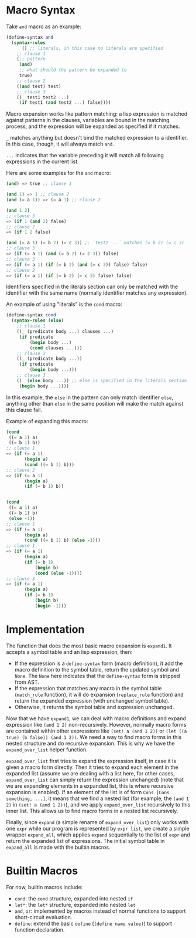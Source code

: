 # Macro Syntax

Take `and` macro as an example:

```scheme
(define-syntax and
  (syntax-rules
      () ;; literals, in this case no literals are specified
    ;; clause 1
    (;; pattern
     (and)
     ;; what should the pattern be expanded to
     true)
    ;; clause 2
    ((and test) test)
    ;; clause 3
    ((_ test1 test2 ...)
     (if test1 (and test2 ...) false))))
```

Macro expansion works like pattern matching: a lisp expression is
matched against patterns in the clauses, variables are bound in the
matching process, and the expression will be expanded as specified if
it matches.

`_` matches anything but doesn't bind the matched expression to a
identifier. In this case, though, it will always match `and`.

`...` indicates that the variable preceding it will match all
following expressions in the current list.

Here are some examples for the `and` macro:

```scheme
(and) => true ;; clause 1

(and 1) => 1 ;; clause 2
(and (= a 1)) => (= a 1) ;; clause 2

(and 1 2)
;; clause 3
=> (if 1 (and 2) false)
;; clause 2
=> (if 1 2 false)

(and (= a 1) (= b 2) (= c 3)) ;; `test2 ...` matches (= b 2) (= c 3)
;; clause 3
=> (if (= a 1) (and (= b 2) (= c 3)) false)
;; clause 3
=> (if (= a 1) (if (= b 2) (and (= c 3)) false) false)
;; clause 2
=> (if (= a 1) (if (= b 2) (= c 3) false) false)
```

Identifiers specified in the literals section can only be matched with
the identifier with the same name (normally identifier matches any
expression).

An example of using "literals" is the `cond` macro:

```scheme
(define-syntax cond
  (syntax-rules (else)
    ;; clause 1
    ((_ (predicate body ...) clauses ...)
     (if predicate
         (begin body ...)
         (cond clauses ...)))
    ;; clause 2
    ((_ (predicate body ...))
     (if predicate
         (begin body ...)))
    ;; clause 3
    ((_ (else body ...)) ;; else is specified in the literals section
     (begin body ...))))
```

In this example, the `else` in the pattern can only match identifier
`else`, anything other than `else` in the same position will make the
match against this clause fail.

Example of expanding this macro:

```scheme
(cond
 ((= a 1) a) 
 ((= b 1) b))
;; clause 1
=> (if (= a 1)
       (begin a)
       (cond ((= b 1) b)))
;; clause 2
=> (if (= a 1)
       (begin a)
       (if (= b 1) b))


(cond
 ((= a 1) a) 
 ((= b 1) b)
 (else -1))
;; clause 1
=> (if (= a 1)
       (begin a)
       (cond ((= b 1) b) (else -1)))
;; clause 1
=> (if (= a 1)
       (begin a)
       (if (= b 1)
           (begin b)
           (cond (else -1))))
;; clause 3
=> (if (= a 1)
       (begin a)
       (if (= b 1)
           (begin b)
           (begin -1)))
```

# Implementation

The function that does the most basic macro expansion is `expand1`. It
accepts a symbol table and an lisp expression, then:

- If the expression is a `define-syntax` form (macro definition), it
  add the macro definition to the symbol table, return the updated
  symbol and `None`. The `None` here indicates that the
  `define-syntax` form is stripped from AST.
- If the expression that matches any macro in the symbol table
  (`match_rule` function), it will do expansion (`replace_rule`
  function) and return the expanded expression (with unchanged symbol
  table).
- Otherwise, it returns the symbol table and expression unchanged.

Now that we have `expand1`, we can deal with macro definitions and
expand expression like `(and 1 2)` non-recursively.  However, normally
macro forms are contained within other expressions like `(set! a (and
1 2))` or `(let ((a true) (b false)) (and 1 2))`. We need a way to
find macro forms in this nested structure and do recursive
expansion. This is why we have the `expand_over_list` helper function.

`expand_over_list` first tries to expand the expression itself, in
case it is given a macro form directly. Then it tries to expand each
element in the expanded list (assume we are dealing with a list here,
for other cases, `expand_over_list` can simply return the expression
unchanged) (note that we are expanding elements in a expanded list,
this is where recursive expansion is enabled). If an element of the
list is of form `Cons [Cons something, ...]`, it means that we find a
nested list (for example, the `(and 1 2)` in `(set! a (and 1 2))`),
and we apply `expand_over_list` recursively to this inner list. This
allows us to find macro forms in a nested list recursively.

Finally, since `expand` (a simple rename of `expand_over_list`) only
works with one `expr` while our program is represented by `expr list`,
we create a simple wrapper `expand_all`, which applies `expand`
sequentially to the list of `expr` and return the expanded list of
expressions. The initial symbol table in `expand_all` is made with the
builtin macros.

# Builtin Macros

For now, builtin macros include:

- `cond`: the `cond` structure, expanded into nested `if`
- `let*`: the `let*` structure, expanded into nested `let`
- `and`, `or`: implemented by macros instead of normal functions to
  support short-circuit evaluation.
- `define`: extend the basic `define` (`(define name value)`) to
  support function declaration.
